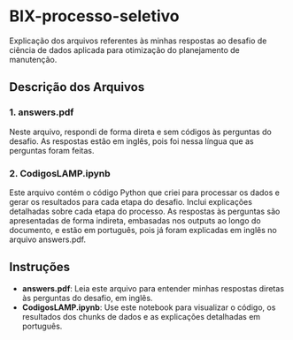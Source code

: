 # BIX-processo-seletivo

Explicação dos arquivos referentes às minhas respostas ao desafio de ciência de dados aplicada para otimização do planejamento de manutenção.

## Descrição dos Arquivos

### 1. answers.pdf
Neste arquivo, respondi de forma direta e sem códigos às perguntas do desafio. As respostas estão em inglês, pois foi nessa língua que as perguntas foram feitas.

### 2. CodigosLAMP.ipynb
Este arquivo contém o código Python que criei para processar os dados e gerar os resultados para cada etapa do desafio. Inclui explicações detalhadas sobre cada etapa do processo. As respostas às perguntas são apresentadas de forma indireta, embasadas nos outputs ao longo do documento, e estão em português, pois já foram explicadas em inglês no arquivo answers.pdf.

## Instruções
- **answers.pdf**: Leia este arquivo para entender minhas respostas diretas às perguntas do desafio, em inglês.
- **CodigosLAMP.ipynb**: Use este notebook para visualizar o código, os resultados dos chunks de dados e as explicações detalhadas em português.
